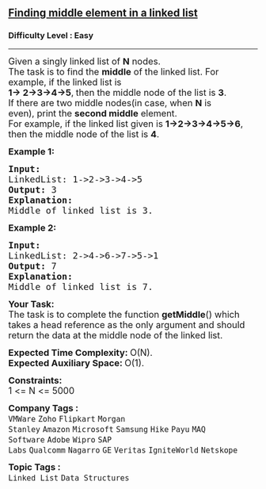 <h2><a href="https://www.geeksforgeeks.org/problems/finding-middle-element-in-a-linked-list/1?page=2&category=Arrays,Linked%20List&difficulty=Basic,Easy,Medium&sortBy=submissions">Finding middle element in a linked list</a></h2><h3>Difficulty Level : Easy</h3><hr><div class="problems_problem_content__Xm_eO"><p><span style="font-size:18px">Given a singly linked list of <strong>N</strong> nodes.<br>
The task is to find the <strong>middle</strong>&nbsp;of the linked list. For example, if the&nbsp;linked list is<br>
<strong>1-&gt; 2-&gt;3-&gt;4-&gt;5</strong>,<strong>&nbsp;</strong>then the middle node of the list is&nbsp;<strong>3</strong>.<br>
If there are&nbsp;two middle nodes(in case, when&nbsp;<strong>N</strong>&nbsp;is even),&nbsp;print the <strong>second middle</strong> element.<br>
For example, if the linked list given is <strong>1-&gt;2-&gt;3-&gt;4-&gt;5-&gt;6</strong>, then the middle node of the list is <strong>4</strong>.</span></p>

<p><strong><span style="font-size:18px">Example 1:</span></strong></p>

<pre><strong><span style="font-size:18px">Input:</span></strong><strong><span style="font-size:18px">
</span></strong><span style="font-size:18px">LinkedList: 1-&gt;2-&gt;3-&gt;4-&gt;5
<strong>Output: </strong>3 
<strong>Explanation:</strong> 
Middle of linked list is 3.</span>
</pre>

<p><strong><span style="font-size:18px">Example 2:&nbsp;</span></strong></p>

<pre><strong><span style="font-size:18px">Input:</span></strong><strong><span style="font-size:18px">
</span></strong><span style="font-size:18px">LinkedList: 2-&gt;4-&gt;6-&gt;7-&gt;5-&gt;1
<strong>Output: </strong>7 
<strong>Explanation:</strong> 
Middle of linked list is 7.</span>
</pre>

<p><span style="font-size:18px"><strong>Your Task:</strong><br>
The task is to complete the function<span style="font-size:18px"> </span><strong>getMiddle</strong>() which takes a head reference as the only argument and should return the data at the middle node of the linked list.</span></p>

<p><span style="font-size:18px"><strong>Expected Time Complexity:&nbsp;</strong>O(N).<br>
<strong>Expected Auxiliary Space:&nbsp;</strong>O(1).</span></p>

<p><span style="font-size:18px"><strong>Constraints:</strong><br>
1 &lt;= N &lt;= 5000</span></p>
</div><p><span style=font-size:18px><strong>Company Tags : </strong><br><code>VMWare</code>&nbsp;<code>Zoho</code>&nbsp;<code>Flipkart</code>&nbsp;<code>Morgan Stanley</code>&nbsp;<code>Amazon</code>&nbsp;<code>Microsoft</code>&nbsp;<code>Samsung</code>&nbsp;<code>Hike</code>&nbsp;<code>Payu</code>&nbsp;<code>MAQ Software</code>&nbsp;<code>Adobe</code>&nbsp;<code>Wipro</code>&nbsp;<code>SAP Labs</code>&nbsp;<code>Qualcomm</code>&nbsp;<code>Nagarro</code>&nbsp;<code>GE</code>&nbsp;<code>Veritas</code>&nbsp;<code>IgniteWorld</code>&nbsp;<code>Netskope</code>&nbsp;<br><p><span style=font-size:18px><strong>Topic Tags : </strong><br><code>Linked List</code>&nbsp;<code>Data Structures</code>&nbsp;